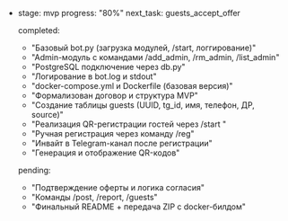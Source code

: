 - stage: mvp
  progress: "80%"
  next_task: guests_accept_offer

  completed:
    - "Базовый bot.py (загрузка модулей, /start, логгирование)"
    - "Admin-модуль с командами /add_admin, /rm_admin, /list_admin"
    - "PostgreSQL подключение через db.py"
    - "Логирование в bot.log и stdout"
    - "docker-compose.yml и Dockerfile (базовая версия)"
    - "Формализован договор и структура MVP"
    - "Создание таблицы guests (UUID, tg_id, имя, телефон, ДР, source)"
    - "Реализация QR-регистрации гостей через /start <uuid>"
    - "Ручная регистрация через команду /reg"
    - "Инвайт в Telegram-канал после регистрации"
    - "Генерация и отображение QR-кодов"

  pending:
    - "Подтверждение оферты и логика согласия"
    - "Команды /post, /report, /guests"
    - "Финальный README + передача ZIP с docker-билдом"
